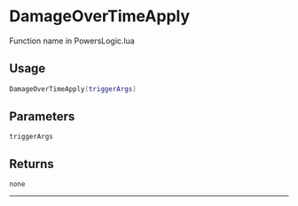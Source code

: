 # DamageOverTimeApply
Function name in PowersLogic.lua
## Usage
```lua
DamageOverTimeApply(triggerArgs)
```
## Parameters
`triggerArgs`
## Returns
`none`

---